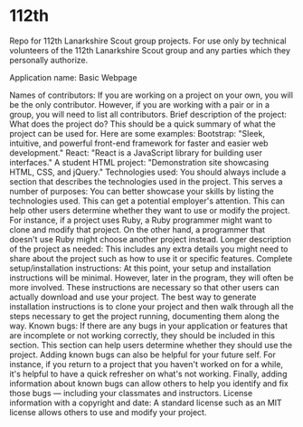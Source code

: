 # 112th
Repo for 112th Lanarkshire Scout group projects.
For use only by technical volunteers of the 112th Lanarkshire Scout group and any parties which they personally authorize.

Application name: Basic Webpage

Names of contributors: If you are working on a project on your own, you will be the only contributor. However, if you are working with a pair or in a group, you will need to list all contributors.
Brief description of the project: What does the project do? This should be a quick summary of what the project can be used for. Here are some examples:
Bootstrap: "Sleek, intuitive, and powerful front-end framework for faster and easier web development."
React: "React is a JavaScript library for building user interfaces."
A student HTML project: "Demonstration site showcasing HTML, CSS, and jQuery."
Technologies used: You should always include a section that describes the technologies used in the project. This serves a number of purposes:
You can better showcase your skills by listing the technologies used. This can get a potential employer's attention.
This can help other users determine whether they want to use or modify the project. For instance, if a project uses Ruby, a Ruby programmer might want to clone and modify that project. On the other hand, a programmer that doesn't use Ruby might choose another project instead.
Longer description of the project as needed: This includes any extra details you might need to share about the project such as how to use it or specific features.
Complete setup/installation instructions: At this point, your setup and installation instructions will be minimal. However, later in the program, they will often be more involved. These instructions are necessary so that other users can actually download and use your project. The best way to generate installation instructions is to clone your project and then walk through all the steps necessary to get the project running, documenting them along the way.
Known bugs: If there are any bugs in your application or features that are incomplete or not working correctly, they should be included in this section. This section can help users determine whether they should use the project. Adding known bugs can also be helpful for your future self. For instance, if you return to a project that you haven't worked on for a while, it's helpful to have a quick refresher on what's not working. Finally, adding information about known bugs can allow others to help you identify and fix those bugs — including your classmates and instructors.
License information with a copyright and date: A standard license such as an MIT license allows others to use and modify your project.

